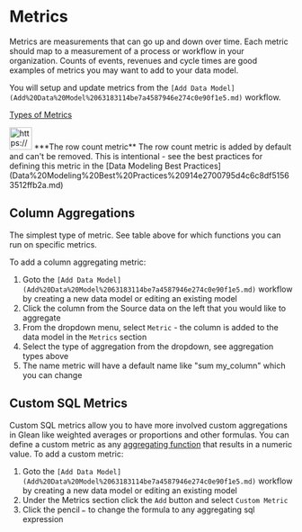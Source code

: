 # Metrics

Metrics are measurements that can go up and down over time.  Each metric should map to a measurement of a process or workflow in your organization.  Counts of events, revenues and cycle times are good examples of metrics you may want to add to your data model.

You will setup and update metrics from the `[Add Data Model](Add%20Data%20Model%2063183114be7a4587946e274c0e90f1e5.md)` workflow.

[Types of Metrics](Metrics%20a3e540316d0040ea9787ef2c30cb7ab3/Types%20of%20Metrics%20d548877c029b4c37a82767a310f86c55.csv)

<aside>
<img src="https://glean.io/img/icons/info-sign.svg" alt="https://glean.io/img/icons/info-sign.svg" width="40px" /> ***The row count metric**
The row count metric is added by default and can't be removed.  This is intentional - see the best practices for defining this metric in the [Data Modeling Best Practices](Data%20Modeling%20Best%20Practices%20914e2700795d4c6c8df51563512ffb2a.md)

</aside>

## Column Aggregations

The simplest type of metric.  See table above for which functions you can run on specific metrics.

To add a column aggregating metric:

1. Goto the `[Add Data Model](Add%20Data%20Model%2063183114be7a4587946e274c0e90f1e5.md)`  workflow by creating a new data model or editing an existing model
2. Click the column from the Source data on the left that you would like to aggregate
3. From the dropdown menu, select `Metric` - the column is added to the data model in the `Metrics` section
4. Select the type of aggregation from the dropdown, see aggregation types above
5. The name metric will have a default name like "sum my_column" which you can change

## Custom SQL Metrics

Custom SQL metrics allow you to have more involved custom aggregations in Glean like weighted averages or proportions and other formulas.  You can define a custom metric as any [aggregating function](https://www.datacamp.com/community/tutorials/aggregate-functions-sql) that results in a numeric value.  To add a custom metric:

1. Goto the `[Add Data Model](Add%20Data%20Model%2063183114be7a4587946e274c0e90f1e5.md)`  workflow by creating a new data model or editing an existing model
2. Under the Metrics section click the `Add` button and select `Custom Metric`
3. Click the pencil `✏️` to change the formula to any aggregating sql expression